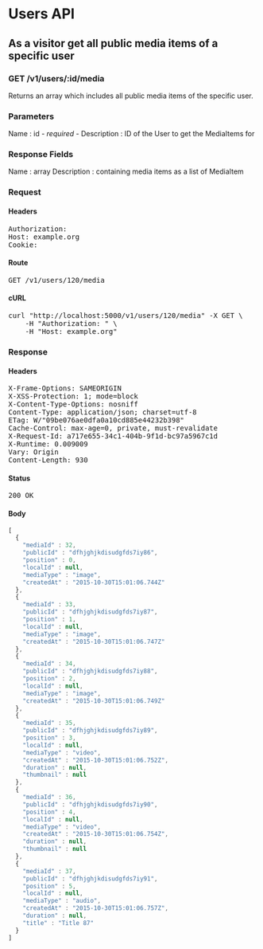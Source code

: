 # Users API

## As a visitor get all public media items of a specific user

### GET /v1/users/:id/media

Returns an array which includes all public media items of the specific user.

### Parameters

Name : id *- required -*
Description : ID of the User to get the MediaItems for


### Response Fields

Name : array
Description : containing media items as a list of MediaItem

### Request

#### Headers

<pre>Authorization: 
Host: example.org
Cookie: </pre>

#### Route

<pre>GET /v1/users/120/media</pre>

#### cURL

<pre class="request">curl &quot;http://localhost:5000/v1/users/120/media&quot; -X GET \
	-H &quot;Authorization: &quot; \
	-H &quot;Host: example.org&quot;</pre>

### Response

#### Headers

<pre>X-Frame-Options: SAMEORIGIN
X-XSS-Protection: 1; mode=block
X-Content-Type-Options: nosniff
Content-Type: application/json; charset=utf-8
ETag: W/&quot;09be076ae0dfa0a10cd885e44232b398&quot;
Cache-Control: max-age=0, private, must-revalidate
X-Request-Id: a717e655-34c1-404b-9f1d-bc97a5967c1d
X-Runtime: 0.009009
Vary: Origin
Content-Length: 930</pre>

#### Status

<pre>200 OK</pre>

#### Body

```javascript
[
  {
    "mediaId" : 32,
    "publicId" : "dfhjghjkdisudgfds7iy86",
    "position" : 0,
    "localId" : null,
    "mediaType" : "image",
    "createdAt" : "2015-10-30T15:01:06.744Z"
  },
  {
    "mediaId" : 33,
    "publicId" : "dfhjghjkdisudgfds7iy87",
    "position" : 1,
    "localId" : null,
    "mediaType" : "image",
    "createdAt" : "2015-10-30T15:01:06.747Z"
  },
  {
    "mediaId" : 34,
    "publicId" : "dfhjghjkdisudgfds7iy88",
    "position" : 2,
    "localId" : null,
    "mediaType" : "image",
    "createdAt" : "2015-10-30T15:01:06.749Z"
  },
  {
    "mediaId" : 35,
    "publicId" : "dfhjghjkdisudgfds7iy89",
    "position" : 3,
    "localId" : null,
    "mediaType" : "video",
    "createdAt" : "2015-10-30T15:01:06.752Z",
    "duration" : null,
    "thumbnail" : null
  },
  {
    "mediaId" : 36,
    "publicId" : "dfhjghjkdisudgfds7iy90",
    "position" : 4,
    "localId" : null,
    "mediaType" : "video",
    "createdAt" : "2015-10-30T15:01:06.754Z",
    "duration" : null,
    "thumbnail" : null
  },
  {
    "mediaId" : 37,
    "publicId" : "dfhjghjkdisudgfds7iy91",
    "position" : 5,
    "localId" : null,
    "mediaType" : "audio",
    "createdAt" : "2015-10-30T15:01:06.757Z",
    "duration" : null,
    "title" : "Title 87"
  }
]
```

